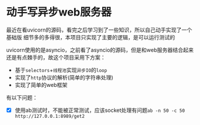 # 动手写异步web服务器

最近在看uvicorn的源码，看完之后学习到了一些知识，所以自己动手实现了一个基础版
细节多的多得很，本项目只实现了主要的逻辑，是可以运行测试的

uvicorn使用的是asyncio，之前看了asyncio的源码，但是和web服务器结合起来还是有点棘手的，故这个项目采用下方案：

- 基于`selectors`+`线程池`实现`异步IO`的`loop`
- 实现了`http`协议的解析(简单的字符串处理)
- 实现了简单的web框架

有以下问题：

- [x] 使用ab测试时，不能被正常测试，应该socket处理有问题`ab -n 50 -c 50 http://127.0.0.1:8989/get2`
